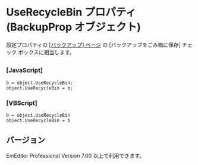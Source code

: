 # UseRecycleBin プロパティ (BackupProp オブジェクト)

設定プロパティの [\[バックアップ\] ページ](../../dlg/properties/backup/index) の \[バックアップをごみ箱に保存\] チェック ボックスに相当します。

## 

### \[JavaScript\]

```
b = object.UseRecycleBin;
object.UseRecycleBin = b;
```

### \[VBScript\]

```
b = object.UseRecycleBin
object.UseRecycleBin = b
```

## バージョン

EmEditor Professional Version 7.00 以上で利用できます。
